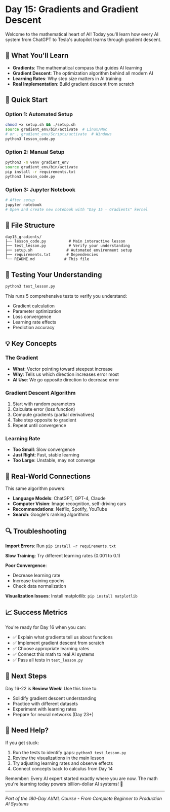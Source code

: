 # Day 15: Gradients and Gradient Descent

Welcome to the mathematical heart of AI! Today you'll learn how every AI system from ChatGPT to Tesla's autopilot learns through gradient descent.

## 🎯 What You'll Learn

- **Gradients**: The mathematical compass that guides AI learning
- **Gradient Descent**: The optimization algorithm behind all modern AI
- **Learning Rates**: Why step size matters in AI training
- **Real Implementation**: Build gradient descent from scratch

## 🚀 Quick Start

### Option 1: Automated Setup
```bash
chmod +x setup.sh && ./setup.sh
source gradient_env/bin/activate  # Linux/Mac
# or . gradient_env/Scripts/activate  # Windows
python3 lesson_code.py
```

### Option 2: Manual Setup
```bash
python3 -m venv gradient_env
source gradient_env/bin/activate
pip install -r requirements.txt
python3 lesson_code.py
```

### Option 3: Jupyter Notebook
```bash
# After setup
jupyter notebook
# Open and create new notebook with "Day 15 - Gradients" kernel
```

## 📁 File Structure

```
day15_gradients/
├── lesson_code.py          # Main interactive lesson
├── test_lesson.py          # Verify your understanding  
├── setup.sh               # Automated environment setup
├── requirements.txt       # Dependencies
└── README.md             # This file
```

## 🧪 Testing Your Understanding

```bash
python3 test_lesson.py
```

This runs 5 comprehensive tests to verify you understand:
- Gradient calculation
- Parameter optimization  
- Loss convergence
- Learning rate effects
- Prediction accuracy

## 💡 Key Concepts

### The Gradient
- **What**: Vector pointing toward steepest increase
- **Why**: Tells us which direction increases error most
- **AI Use**: We go opposite direction to decrease error

### Gradient Descent Algorithm
1. Start with random parameters
2. Calculate error (loss function)
3. Compute gradients (partial derivatives)
4. Take step opposite to gradient
5. Repeat until convergence

### Learning Rate
- **Too Small**: Slow convergence
- **Just Right**: Fast, stable learning
- **Too Large**: Unstable, may not converge

## 🌟 Real-World Connections

This same algorithm powers:
- **Language Models**: ChatGPT, GPT-4, Claude
- **Computer Vision**: Image recognition, self-driving cars
- **Recommendations**: Netflix, Spotify, YouTube
- **Search**: Google's ranking algorithms

## 🔍 Troubleshooting

**Import Errors**: Run `pip install -r requirements.txt`

**Slow Training**: Try different learning rates (0.001 to 0.1)

**Poor Convergence**: 
- Decrease learning rate
- Increase training epochs
- Check data normalization

**Visualization Issues**: Install matplotlib: `pip install matplotlib`

## 📈 Success Metrics

You're ready for Day 16 when you can:
- ✅ Explain what gradients tell us about functions
- ✅ Implement gradient descent from scratch  
- ✅ Choose appropriate learning rates
- ✅ Connect this math to real AI systems
- ✅ Pass all tests in `test_lesson.py`

## 🎉 Next Steps

Day 16-22 is **Review Week**! Use this time to:
- Solidify gradient descent understanding
- Practice with different datasets
- Experiment with learning rates
- Prepare for neural networks (Day 23+)

## 💬 Need Help?

If you get stuck:
1. Run the tests to identify gaps: `python3 test_lesson.py`
2. Review the visualizations in the main lesson
3. Try adjusting learning rates and observe effects
4. Connect concepts back to calculus from Day 14

Remember: Every AI expert started exactly where you are now. The math you're learning today powers billion-dollar AI systems! 🚀

---

*Part of the 180-Day AI/ML Course - From Complete Beginner to Production AI Systems*
